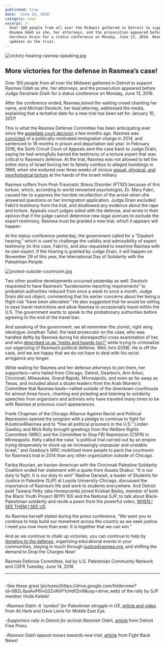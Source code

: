 ```yaml
---
published: true
date: 'June 14, 2016'
category: news
excerpt: >-
  Over 100 people from all over the Midwest gathered in Detroit to support
  Rasmea Odeh as she, her attorneys, and the prosecution appeared before Judge
  Gershwin Drain for a status conference on Monday, June 13, 2016. Read more for
  updates on the trial.
---
```

![victory-hearing-rasmea-speaking.jpg]({{site.baseurl}}/assets/img/victory-hearing-rasmea-speaking.jpg)

## More victories for the defense in Rasmea’s case!

Over 100 people from all over the Midwest gathered in Detroit to support Rasmea Odeh as she, her attorneys, and the prosecution appeared before Judge Gershwin Drain for a status conference on Monday, June 13, 2016. 
 
After the conference ended, Rasmea joined the waiting crowd chanting her name, and Michael Deutsch, her lead attorney, addressed the media, explaining that a tentative date for a new trial has been set for January 10, 2017!
 
This is what the Rasmea Defense Committee has been anticipating ever since the [appellate court decision](http://justice4rasmea.org/news/2016/02/26/Rasmea-Defense-Committee-celebrating-today-planning-next-steps/) a few months ago. Rasmea was [convicted](http://justice4rasmea.org/news/2014/11/10/rasmea-found-guilty/) of a politically-motivated immigration charge in 2014, and sentenced to 18 months in prison and deportation last year. In February 2016, the Sixth Circuit Court of Appeals sent the case back to Judge Drain, saying he had wrongfully barred the testimony of a torture expert that was critical to Rasmea’s defense. At the trial, Rasmea was not allowed to tell the entire story of Israel forcing her to falsely confess to alleged bombings in 1969, when she endured over three weeks of vicious [sexual, physical, and psychological torture](http://www.truth-out.org/news/item/25910-tortured-and-raped-by-israel-persecuted-by-the-united-states) at the hands of the Israeli military.

Rasmea suffers from Post-Traumatic Stress Disorder (PTSD) because of this torture, which, according to world renowned psychologist, Dr. Mary Fabri, caused her to suppress the horrible recollection of the arrest when she answered questions on her immigration application. Judge Drain excluded Fabri’s testimony from the trial, and disallowed any evidence about the rape and torture. Appeals court judges sided with the defense, and wrote in their opinion that if the judge cannot determine new legal avenues to exclude the expert testimony, Rasmea must be granted a new trial, which it appears will happen.
 
At the status conference yesterday, the government called for a “Daubert hearing,” which is used to challenge the validity and admissibility of expert testimony (in this case, Fabri’s), and also requested to examine Rasmea with its own expert. If the hearing is granted by Judge Drain, it will happen on November 29 of this year, the International Day of Solidarity with the Palestinian People. 
 
![protest-outside-courtroom.jpg]({{site.baseurl}}/assets/img/protest-outside-courtroom.jpg)

Two other positive developments occurred yesterday as well. Deutsch requested to have Rasmea’s “burdensome reporting requirements” to probation authorities reduced from once a week to once a month. Judge Drain did not object, commenting that his earlier concerns about her being a flight risk “have been alleviated.” He also suggested that he would be willing to ease travel restrictions and allow Rasmea to occasionally travel within the U.S. The government wants to speak to the probationary authorities before agreeing to the end of the travel ban.
 
And speaking of the government, we all remember the zionist, right wing ideologue Jonathan Tukel, the lead prosecutor on the case, who was handled deftly by Rasmea during his disrespectful cross examination of her, and who [described us as “mobs and hoards [sic]”](http://uspcn.org/2014/10/06/detroit-u-s-attorney-threatens-supporters-of-rasmea-odeh/) while trying to criminalize our organizing of Rasmea’s political defense. Well, he’s GONE. He is off the case, and we are happy that we do not have to deal with his racist arrogance any longer.
 
While waiting for Rasmea and her defense attorneys to join them, her supporters—who hailed from Chicago, Detroit, Dearborn, Ann Arbor, Cincinnati, Milwaukee, Grand Rapids, Minneapolis, and even as far away as Texas, and included about a dozen leaders from the Arab Women’s Committee that Rasmea leads—rallied outside of the downtown courthouse for almost three hours, chanting and picketing and listening to solidarity speeches from organizers and activists who have traveled many times to be with Rasmea at previous court appearances.
 
Frank Chapman of the Chicago Alliance Against Racist and Political Repression opened the program with a pledge to continue to fight for #Justice4Rasmea and to “free all political prisoners in the U.S.” Linden Gawboy and Mick Kelly brought greetings from the Welfare Rights Committee (WRC) and the Committee to Stop FBI Repression (CSFR) in Minneapolis. Kelly called the case “a political trial carried out by an empire trying desperately to shore up an increasingly unpopular and unstable Israel,” and Gawboy’s WRC mobilized more people to pack the courtroom for Rasmea’s trial in 2014 than any other organization outside of Chicago. 
 
Fariba Nourian, an Iranian-American with the Cincinnati Palestine Solidarity Coalition ended her statement with a quote from Assata Shakur: “It is our duty to fight.  It is our duty to win!”  Nadine Darwish, a leader of Students for Justice in Palestine (SJP) at Loyola University-Chicago, discussed the importance of Rasmea’s life and work to students everywhere.  And Detroit poet Tawana Petty (aka Honeycomb) joined Kristian Bailey, member of both the Black Youth Project (BYP) 100 and the National SJP, to talk about Black-Palestinian solidarity and recite a poem from the powerful video, [WHEN I SEE THEM I SEE US](https://www.youtube.com/watch?v=xsdpg-9cmSw). 
 
As Rasmea herself stated during the press conference, “We want you to continue to help build our movement across the country as we seek justice. I need you now more than ever. It is together that we can win.”
 
And as we continue to chalk up victories, you can continue to help by [donating to the defense](http://justice4rasmea.org/donate/), organizing educational events in your communities, staying in touch through [justice4rasmea.org](http://justice4rasmea.org/), and shifting the demand to Drop the Charges Now! 
 
Rasmea Defense Committee, led by U.S. Palestinian Community Network and CSFR
Tuesday, June 14, 2016
____
<br>
-See these great [pictures](https://drive.google.com/folderview?id=0B2L4paAxP6lvQ3ZvNVF1cHdfZm8&usp=drive_web) of the rally by SJP member Hoda Katebi!
 
-_Rasmea Odeh: A 'symbol' for Palestinian struggle in US_, [article and video](https://mail.google.com/mail/u/0/#inbox/15551d9ffb741bfe) from Ali Harb and Dave Liens for Middle East Eye. 
 
-_Supporters rally in Detroit for activist Rasmieh Odeh_, [article](http://www.freep.com/story/news/local/michigan/2016/06/13/detroit-rally-rasmieh-odeh-federal-judge-sets-hearing-fall/85829034/) from Detroit Free Press.
 
-_Rasmea Odeh appeal moves towards new trial_, [article](http://www.fightbacknews.org/2016/6/14/rasmea-odeh-appeal-moves-towards-new-trial) from Fight Back News!